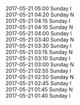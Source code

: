 2017-05-21 05:00 Sunday  I  
2017-05-21 04:20 Sunday  N  
2017-05-21 04:15 Sunday  I  
2017-05-21 04:10 Sunday  N  
2017-05-21 04:00 Sunday  I  
2017-05-21 03:40 Sunday  N  
2017-05-21 03:30 Sunday  I  
2017-05-21 03:15 Sunday  N  
2017-05-21 03:10 Sunday  I  
2017-05-21 03:00 Sunday  N  
2017-05-21 02:55 Sunday  I  
2017-05-21 02:50 Sunday  N  
2017-05-21 02:45 Sunday  I  
2017-05-21 01:45 Sunday  N  
2017-05-21 01:40 Sunday  I  
